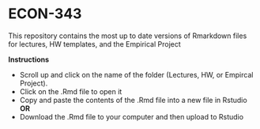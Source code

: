 # ECON-343
This repository contains the most up to date versions of Rmarkdown files for lectures, HW templates, and the Empirical Project

**Instructions**
- Scroll up and click on the name of the folder (Lectures, HW, or Empircal Project).
- Click on the .Rmd file to open it
- Copy and paste the contents of the .Rmd file into a new file in Rstudio **OR**
- Download the .Rmd file to your computer and then upload to Rstudio
